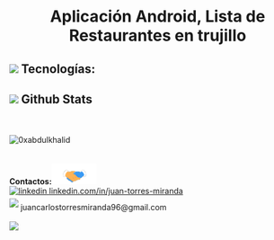 <div id="user-content-toc">
  <ul align="center">
	<h1 align="center" size="100px" >Aplicación Android, <a href="https://github.com/01JuanCarlos"></a>Lista de Restaurantes en trujillo </h1>
  </ul>
</div>

<h3>
</h3>

<p>
</p>






## <img src="https://media2.giphy.com/media/QssGEmpkyEOhBCb7e1/giphy.gif?cid=ecf05e47a0n3gi1bfqntqmob8g9aid1oyj2wr3ds3mg700bl&rid=giphy.gif" width ="25"><b> Tecnologías:</b>




## <img src="https://media.giphy.com/media/iY8CRBdQXODJSCERIr/giphy.gif" width="35"><b> Github Stats </b>	

<br>
<br>
<div align="left">
  <img src="https://github-readme-stats.vercel.app/api/top-langs?username=01JuanCarlos&show_icons=true&locale=en&layout=compact&line_height=20&title_color=7A7ADB&icon_color=2234AE&text_color=D3D3D3&bg_color=0,000000,130F40" width="375"  alt="0xabdulkhalid"/>
</div>
<br>
<br>
<b>Contactos:</b><img src="https://github.com/0xAbdulKhalid/0xAbdulKhalid/raw/main/assets/mdImages/handshake.gif" width ="80" >
<br>

<div align='left'>
<a href="linkedin.com/in/juan-torres-miranda" >
<img src="https://img.shields.io/badge/linkedin -%2300acee.svg?color=405DE6&style=for-the-badge&logo=linkedin&logoColor=white" alt=linkedin style="margin-bottom: 5px;"/>
	<link href="linkedin.com/in/juan-torres-miranda">linkedin.com/in/juan-torres-miranda</link>
</a>
<br>

<img src="https://img.shields.io/badge/gmail  -%23EA4335.svg?style=for-the-badge&logo=gmail&logoColor=white" t=mail style="margin-bottom: 5px;" />
	<spam>juancarlostorresmiranda96@gmail.com</spam>


	

</div>

<br>
<img src="https://user-images.githubusercontent.com/73097560/115834477-dbab4500-a447-11eb-908a-139a6edaec5c.gif">



